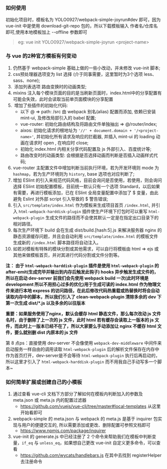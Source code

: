 ﻿### 如何使用

初始化项目时，模板名为 YOLO0927/webpack-simple-joyrun#dev 即可，因为 vue-init 中是使用 download-git-repo 包的，所以下载模板输入 作者名/仓库名 即可,使用本地模板加上 --offline 参数即可
> eg: vue init YOLO0927/webpack-simple-joyrun \<project-name\>   


### 与 vue 的2种官方模板有何变动
1.  仍然基于 webpack-simple 基础上做的一些小改动，并未修改 vue-init 脚本;
2.  css预处理器选项变为 list 选择 (介于同事需要，这里暂时为3个选项 less、sass、none);
3.  添加列表选项 路由变换时的动画类型;
4.  mixins 注入每个模块页面的目的是当刷新页面时，index.html中的分享配置有可能会失效，此时会读取当前单页面模块的分享配置
5.  增加了些插件的初始化代码:
    + 以下 @ => path: /src 由 webpack 别名(alias) 配置而添加, 依赖已安装 mint-ui, 及修改局部引入的 babel 配置;
    + vue-router: 初始化路由结构及将路由文件单独抽出 => @/router/index;
    + aixos: 初始化请求的根地址为 `'//' + document.domain + '/<project-name>'`, 并初始化所有请求及响应的拦截器, 并插入 mint-ui 的 loading 动画在请求时 open , 在响应时 close;
    + 初始化 index.html 内相关分享代码配置及 js 外部引入、百度统计等;
    + 路由改变时的动画类型: 会根据是否选择动画而判断是否插入动画样式代码;
6.  vue-router 主配置文件中增加判断当前执行环境，若为开发环境则 mode 为 `hashmap`，若为生产环境则为 `history`, base 选项也对应判断了;
7.  增加 ESlint 的引入来规范代码风格，目前会询问是否使用，若使用，则会询问选择 ESlint 初始配置模板，目前统一默认只有一个选项 Standard，以后如果有需要，再进行模板添加，已在 ESlint 全局变量配置中添加了 $ 变量，由此避免 Eslint 对外部 script 引入导致的 $ 警告错误;
8.  引入 `src/template/index.html` 作为模板来生成项目首页 `/index.html`, 并引入 `html-webpack-harddisk-plugin` 插件使生产环境下打包时可以重写 `html-webpack-plugin` 生成文件的路径而不会使其默认一定是在指定出口目录下的相对路径。
9.  每次生产环境下 build 会在生成 dist/build.[hash:5].js 来解决服务器 nginx 的静态资源缓存问题，并且会自动利用 `src/template/index.html` 的模板文件生成新的 `/index.html` 脚本路径将自动注入。
10. 如若对模板有特殊的模块分割或其他需求，可以自行将模板由 html => ejs 或其他来做模板首页，并对其进行代码分割或文件分割等。

**注： 由于 `html-webpack-harddisk-plugin` 插件是使用 `html-webpack-plugin` 的 after-emit(生成完毕并输出到内存后触发此钩子) hooks 异步触发生成文件的，所以在启动 dev-server 前我们会先使用 webpack build 一次(此时环境是 development 所以不用担心过多的优化)用于生成可读的 index.html 作为物理文件来进行本地 express 的访问路径，在此后修改代码热重载或热替换时将会自动读取内存中的脚本，所以我们引入了 clean-webpack-plugin 清除多余的 dev 下第一次生成 dist/*.js 以及多余的以往版本**

**重要：如果服务使用了nginx，默认会缓存 html 静态文件，那么每次改动 js 文件名时，由于删除了上一次的 js 文件，此时 html 若有缓存会读取上一版本的 js 文件，而此时上一版本已经不在了，所以大家要么手动添加让 nginx 不缓存 html 文件，要么就别删 dist 内原本的 js 文件**

  第 8 点ps：直接使用 dev-server 不会像使用 `webpack-dev-middleware` 中间件来启动服务一样自由的调用读取 `html-webpack-plugin` 后的解析文件保存在内存中作为首页打开，dev-server是不会等待 `html-webpack-plugin` 执行后再启动的，所以这里才引入了 `html-webpack-harddisk-plugin` 而不用我自己手动写多一个脚本~

### 如何简单扩展或创建自己的小模板
1. 通过查看 vue-cli 文档下方部分了解如何在模板内判断加入的参数及 meta.json 或 meta.js 内的配置过滤器
   + https://github.com/vuejs/vue-cli/tree/master#local-templates 从这里开始看即可
2. webpack-simple 的 meta.json 与 webpack 的 meta.js 是基于 inquirer 包实现与用户的便捷交互的, 所以需要添加或更改、删除配置可参照文档即可
   + https://www.npmjs.com/package/inquirer
3. vue-init 的 generate.js 中已经注册了 2 个命令来帮助我们在模板中判断变量，`if_eq` 与 `unless_eq`，如果想自己更改 vue-init 自定义更多命令，可以查看
   + https://github.com/wycats/handlebars.js 在其中去找到 registerHelper 去注册命令
